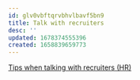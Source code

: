 ```yaml
---
id: glv0vbftqrvbhvlbavf5bn9
title: Talk with recruiters
desc: ''
updated: 1678374555396
created: 1658839659773
---
```


[Tips when talking with recruiters (HR)](https://docs.google.com/document/d/1RcvhsTEIEt9lb8gmT-ozOkU-nnpOdB-n79PcIK0KMY0/edit?usp=share_link)